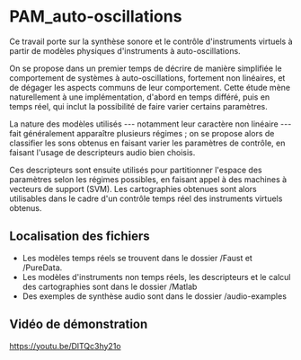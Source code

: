 # PAM_auto-oscillations

Ce travail porte sur la synthèse sonore et le contrôle d'instruments virtuels à partir de modèles physiques d'instruments à auto-oscillations.

On se propose dans un premier temps de décrire de manière simplifiée le comportement de systèmes à auto-oscillations, fortement non linéaires, et de dégager les aspects communs de leur comportement. Cette étude mène naturellement à une implémentation, d'abord en temps différé, puis en temps réel, qui inclut la possibilité de faire varier certains paramètres.

La nature des modèles utilisés --- notamment leur caractère non linéaire --- fait généralement apparaître plusieurs régimes ; on se propose alors de classifier les sons obtenus en faisant varier les paramètres de contrôle, en faisant l'usage de descripteurs audio bien choisis.

Ces descripteurs sont ensuite utilisés pour partitionner l'espace des paramètres selon les régimes possibles, en faisant appel à des machines à vecteurs de support (SVM). Les cartographies obtenues sont alors utilisables dans le cadre d'un contrôle temps réel des instruments virtuels obtenus.

## Localisation des fichiers

- Les modèles temps réels se trouvent dans le dossier /Faust et /PureData.
- Les modèles d'instruments non temps réels, les descripteurs et le calcul des cartographies sont dans le dossier /Matlab
- Des exemples de synthèse audio sont dans le dossier /audio-examples

## Vidéo de démonstration

https://youtu.be/DlTQc3hy21o
